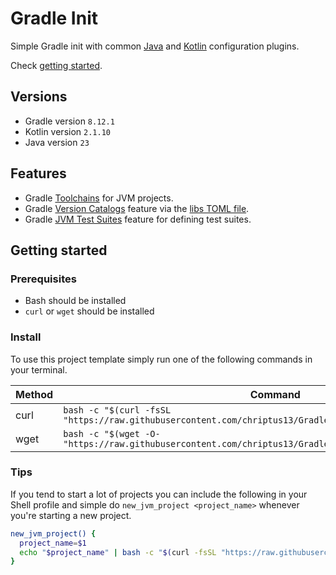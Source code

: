 # Gradle Init

Simple Gradle init with common [Java](/buildSrc/src/main/kotlin/common-java.gradle.kts)
and [Kotlin](/buildSrc/src/main/kotlin/common-kotlin.gradle.kts) configuration plugins.

Check [getting started](#Getting-started).

## Versions

* Gradle version `8.12.1`
* Kotlin version `2.1.10`
* Java version `23`

## Features

* Gradle [Toolchains](https://docs.gradle.org/current/userguide/toolchains.html) for JVM projects.
* Gradle [Version Catalogs](https://docs.gradle.org/current/userguide/platforms.html) feature via
  the [libs TOML file](/gradle/libs.versions.toml).
* Gradle [JVM Test Suites](https://docs.gradle.org/current/userguide/jvm_test_suite_plugin.html) feature for defining
  test suites.

## Getting started

### Prerequisites

* Bash should be installed
* `curl` or `wget` should be installed

### Install

To use this project template simply run one of the following commands in your terminal.

| Method | Command                                                                                                     |
|--------|-------------------------------------------------------------------------------------------------------------|
| curl   | `bash -c "$(curl -fsSL "https://raw.githubusercontent.com/chriptus13/GradleInit/refs/heads/main/init.sh")"` |
| wget   | `bash -c "$(wget -O- "https://raw.githubusercontent.com/chriptus13/GradleInit/refs/heads/main/init.sh")"`   |

### Tips

If you tend to start a lot of projects you can include the following in your Shell profile and simple do `new_jvm_project <project_name>` whenever you're starting a new project.

```bash
new_jvm_project() {
  project_name=$1
  echo "$project_name" | bash -c "$(curl -fsSL "https://raw.githubusercontent.com/chriptus13/GradleInit/refs/heads/main/init.sh")"
}
```

